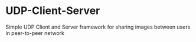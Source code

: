 # UDP-Client-Server
Simple UDP Client and Server framework for sharing images between users in peer-to-peer network
